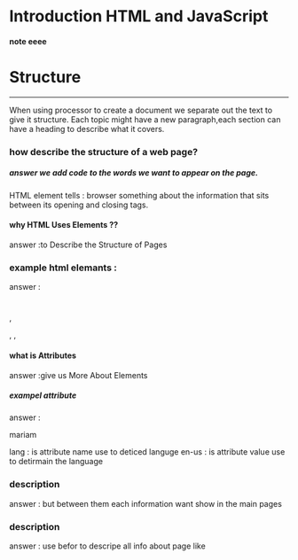 # Introduction  HTML and JavaScript
#### note eeee
# Structure
--------------------
When using processor to create a document we separate out the text to give it structure.
Each topic might have a new paragraph,each section can have a heading to
describe what it covers.

### how describe the structure of a web page?
##### answer  we add code to the words we want to appear on the page.

HTML element tells : browser
something about the information that sits between its opening and
closing tags.
 #### why HTML Uses Elements ??
answer :to Describe the Structure of Pages
 ### example html elemants :
 answer : <h1></h1> , <p></p>, <a>,<img>
 #### what is Attributes 
 answer :give us More About Elements
  ##### exampel attribute
  answer : <p lang = "en-us" >mariam</p>
  lang : is attribute name use to deticed languge 
  en-us : is attribute value use to detirmain the language 

  ### description <body>
  answer : but between them each information want show in the main pages
   ### description <head>
   answer : use befor <body> to descripe all info about page like <title> 
  ### description <title>
  answer : url for page appear in title bar
  #### how creat web page in pc
  answer: Start- All Programs -Accessories-Notepad/notpad++-filemenu-save as - name of fill- file type - all fill type-fill - open
  after that when write structer <html> 
  some compamy use singel tamplet like: ecormmic page

# EXTRA MARKUP 
------------------
## what version of html 
-------------
- html4
-html5
html10
 ### why use <DOCTYPE>
 -----------
 answer : to tell brawser which version HTML we are used
- html5 :<!DOCTYPE html>
- html 10 :<!DOCTYPE html PUBLIC"-//W3C//DTD XHTML 1.0 Transitional//ENhttp://www.w3.org/TR/xhtml1/DTD xhtml1-transitional.dtd">
- html4 :<!DOCTYPE html PUBLIC"-//W3C//DTD HTML 4.01 Transitional//EN""http://www.w3.org/TR/html4/loose.dtd">
### what meaning of comment & syntax
-------------
answer : used to write text understand what you do not visibel to user just for you
syntax : <!-- -- >

### what ID  attribute
-------------
answer : used to specify uniq id for each element
exampel : <p id= "p_1"></p>

### what class attribute 
----------------
answer : used to specify  uniq class for group of elemants
exampel : <p clss="p_1"></p>
## what block elemants
-------------
elemant start on new line
## what inline elemants 
-------------
continue in the same line
## what <div>
-------------
goup of elemants in block line
### meaning of :
--------------
- <iframe> : littile window can cut on page
- <span>: use for specifc value or number
- <meta>: put in header and have more information 
#### layout meaning :
window like part for header and footer and main used elemant like <div>
<nav> : elemant used in header to put the major information 
## site map 
-----------------
allow show how those pages can be grouped.
## wirframe meaning :
-----------------------
information that needs to go on each page of asite. It shows the hierarchy of the information and how much pace it might require.